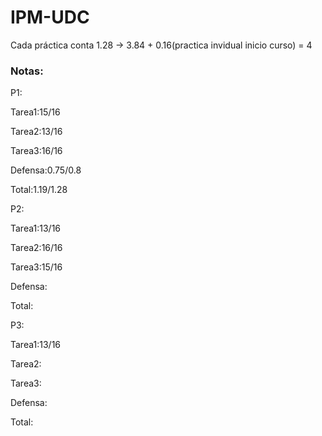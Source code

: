 # IPM-UDC

Cada práctica conta 1.28 -> 3.84 + 0.16(practica invidual inicio curso) = 4

### **Notas:**

P1:

Tarea1:15/16

Tarea2:13/16

Tarea3:16/16

Defensa:0.75/0.8

Total:1.19/1.28


P2:

Tarea1:13/16

Tarea2:16/16

Tarea3:15/16

Defensa:

Total:

P3:

Tarea1:13/16

Tarea2:

Tarea3:

Defensa:

Total:
